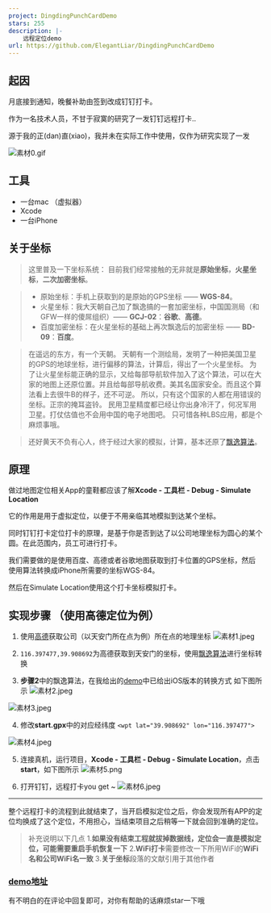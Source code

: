 ```yaml
---
project: DingdingPunchCardDemo
stars: 255
description: |-
    远程定位demo
url: https://github.com/ElegantLiar/DingdingPunchCardDemo
---
```



## 起因

月底接到通知，晚餐补助由签到改成钉钉打卡。

作为一名技术人员，不甘于寂寞的研究了一发钉钉远程打卡..

源于我的正(dan)直(xiao)，我并未在实际工作中使用，仅作为研究实现了一发

![素材0.gif](https://upload-images.jianshu.io/upload_images/1770896-2852c9503cb2a7e3.gif?imageMogr2/auto-orient/strip)

## 工具
- 一台mac （虚拟器）
- Xcode
- 一台iPhone 

## 关于坐标
>这里普及一下坐标系统： 目前我们经常接触的无非就是**原始坐标**，**火星坐标**，**二次加密坐标**。

>*   原始坐标：手机上获取到的是原始的GPS坐标 —— **WGS-84**。
>*   火星坐标：我大天朝自己加了飘逸搞的一套加密坐标，中国国测局（和GFW一样的傻屌组织）—— **GCJ-02**：**谷歌**、**高德**。
>*   百度加密坐标：在火星坐标的基础上再次飘逸后的加密坐标 —— **BD-09**：**百度**。

> 在遥远的东方，有一个天朝。 天朝有一个测绘局，发明了一种把美国卫星的GPS的地球坐标，进行偏移的算法，计算后，得出了一个火星坐标。 为了让火星坐标能正确的显示，又给每部导航软件加入了这个算法，可以在大家的地图上还原位置。并且给每部导航收费。美其名国家安全。而且这个算法看上去很牛B的样子，还不可逆。 所以，只有这个国家的人都在用错误的坐标。正宗的掩耳盗铃。 民用卫星精度都已经让你出身冷汗了，何况军用卫星。打仗估值也不会用中国的电子地图吧。 只可惜各种LBS应用，都是个麻烦事哦。

>还好黄天不负有心人，终于经过大家的模拟，计算，基本还原了[飘逸算法](https://github.com/googollee/eviltransform.git)。
>

## 原理
做过地图定位相关App的童鞋都应该了解**Xcode - 工具栏 - Debug - Simulate Location**

它的作用是用于虚拟定位，以便于不用亲临其地模拟到达某个坐标。

同时钉钉打卡定位打卡的原理，是基于你是否到达了以公司地理坐标为圆心的某个圆。在此范围内，员工可进行打卡。

我们需要做的是使用百度、高德或者谷歌地图获取到打卡位置的GPS坐标，然后使用算法转换成iPhone所需要的坐标WGS-84。

然后在Simulate Location使用这个打卡坐标模拟打卡。



## 实现步骤 （使用高德定位为例）
1. 使用[高德](http://lbs.amap.com/console/show/picker)获取公司（以天安门所在点为例）所在点的地理坐标
![素材1.jpeg](https://upload-images.jianshu.io/upload_images/1770896-423e26f1357fe6d9.jpeg?imageMogr2/auto-orient/strip%7CimageView2/2/w/1240)


2. `116.397477,39.908692`为高德获取到天安门的坐标，使用[飘逸算法](https://github.com/googollee/eviltransform)进行坐标转换
3. **步骤2**中的飘逸算法，在我给出的[demo](https://github.com/Abeautifulliar/DingdingPunchCardDemo)中已给出iOS版本的转换方式
如下图所示
![素材2.jpeg](https://upload-images.jianshu.io/upload_images/1770896-da282df05776833c.jpeg?imageMogr2/auto-orient/strip%7CimageView2/2/w/1240)

![素材3.jpeg](https://upload-images.jianshu.io/upload_images/1770896-d890000c0565a927.jpeg?imageMogr2/auto-orient/strip%7CimageView2/2/w/1240)

4. 修改**start.gpx**中的对应经纬度 
`<wpt lat="39.908692" lon="116.397477">`

![素材4.jpeg](https://upload-images.jianshu.io/upload_images/1770896-6d4ec5f4601927bb.jpeg?imageMogr2/auto-orient/strip%7CimageView2/2/w/1240)

5. 连接真机，运行项目，**Xcode - 工具栏 - Debug - Simulate Location**，点击**start**，如下图所示
![素材5.png](https://upload-images.jianshu.io/upload_images/1770896-85d8bb2dded76d0c.png?imageMogr2/auto-orient/strip%7CimageView2/2/w/1240)

6. 打开钉钉，远程打卡you get ~
![素材6.jpeg](https://upload-images.jianshu.io/upload_images/1770896-7b0bf81e6be4fff2.jpeg?imageMogr2/auto-orient/strip%7CimageView2/2/w/1240)

*****
整个远程打卡的流程到此就结束了，当开启模拟定位之后，你会发现所有APP的定位均换成了这个定位，不用担心，当结束项目之后稍等一下就会回到准确的定位。

>补充说明以下几点
>1.**如果没有结束工程就拔掉数据线，定位会一直是模拟定位，可能需要重启手机恢复一下**
>2.**WiFi打卡**需要修改一下所用WiFi的**WiFi名和公司WiFi名一致**
>3.**关于坐标**段落的文献引用于其他作者

### [demo地址](https://github.com/Abeautifulliar/DingdingPunchCardDemo)
有不明白的在评论中回复即可，对你有帮助的话麻烦star一下哦

